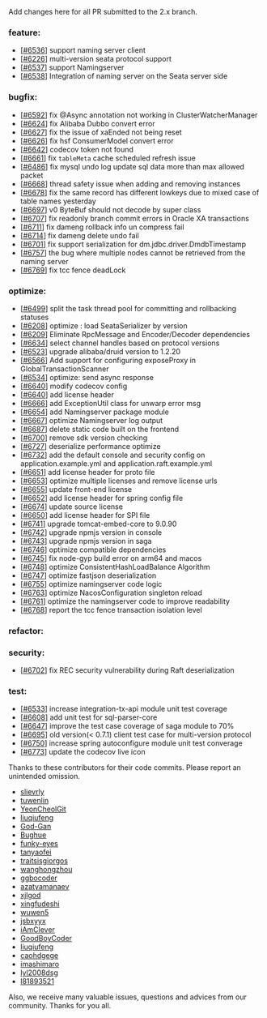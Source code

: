 Add changes here for all PR submitted to the 2.x branch.

<!-- Please add the `changes` to the following location(feature/bugfix/optimize/test) based on the type of PR -->

### feature:
- [[#6536](https://github.com/apache/incubator-seata/pull/6536)] support naming server client
- [[#6226](https://github.com/apache/incubator-seata/pull/6226)] multi-version seata protocol support
- [[#6537](https://github.com/apache/incubator-seata/pull/6537)] support Namingserver
- [[#6538](https://github.com/apache/incubator-seata/pull/6538)] Integration of naming server on the Seata server side

### bugfix:
- [[#6592](https://github.com/apache/incubator-seata/pull/6592)] fix @Async annotation not working in ClusterWatcherManager
- [[#6624](https://github.com/apache/incubator-seata/pull/6624)] fix Alibaba Dubbo convert error
- [[#6627](https://github.com/apache/incubator-seata/pull/6627)] fix the issue of xaEnded not being reset
- [[#6626](https://github.com/apache/incubator-seata/pull/6626)] fix hsf ConsumerModel convert error
- [[#6642](https://github.com/apache/incubator-seata/pull/6642)] codecov token not found
- [[#6661](https://github.com/apache/incubator-seata/pull/6661)] fix `tableMeta` cache scheduled refresh issue
- [[#6486](https://github.com/apache/incubator-seata/pull/6486)] fix mysql undo log update sql data more than max allowed packet
- [[#6668](https://github.com/apache/incubator-seata/pull/6668)] thread safety issue when adding and removing instances
- [[#6678](https://github.com/apache/incubator-seata/pull/6678)] fix the same record has different lowkeys due to mixed case of table names yesterday
- [[#6697](https://github.com/apache/incubator-seata/pull/6697)] v0 ByteBuf should not decode by super class
- [[#6707](https://github.com/apache/incubator-seata/pull/6707)] fix readonly branch commit errors in Oracle XA transactions
- [[#6711](https://github.com/apache/incubator-seata/pull/6711)] fix dameng rollback info un compress fail
- [[#6714](https://github.com/apache/incubator-seata/pull/6714)] fix dameng delete undo fail
- [[#6701](https://github.com/apache/incubator-seata/pull/6728)] fix support serialization for dm.jdbc.driver.DmdbTimestamp
- [[#6757](https://github.com/apache/incubator-seata/pull/6757)] the bug where multiple nodes cannot be retrieved from the naming server
- [[#6769](https://github.com/apache/incubator-seata/pull/6769)] fix tcc fence deadLock


### optimize:
- [[#6499](https://github.com/apache/incubator-seata/pull/6499)] split the task thread pool for committing and rollbacking statuses
- [[#6208](https://github.com/apache/incubator-seata/pull/6208)] optimize : load SeataSerializer by version
- [[#6209](https://github.com/apache/incubator-seata/pull/6209)] Eliminate RpcMessage and Encoder/Decoder dependencies
- [[#6634](https://github.com/apache/incubator-seata/pull/6634)] select channel handles based on protocol versions
- [[#6523](https://github.com/apache/incubator-seata/pull/6523)] upgrade alibaba/druid version to 1.2.20
- [[#6566](https://github.com/apache/incubator-seata/pull/6566)] Add support for configuring exposeProxy in GlobalTransactionScanner
- [[#6534](https://github.com/apache/incubator-seata/pull/6534)] optimize: send async response
- [[#6640](https://github.com/apache/incubator-seata/pull/6640)] modify codecov config
- [[#6640](https://github.com/apache/incubator-seata/pull/6648)] add license header
- [[#6666](https://github.com/apache/incubator-seata/pull/6666)] add ExceptionUtil class for unwarp error msg
- [[#6654](https://github.com/apache/incubator-seata/pull/6654)] add Namingserver package module
- [[#6667](https://github.com/apache/incubator-seata/pull/6667)] optimize Namingserver log output
- [[#6687](https://github.com/apache/incubator-seata/pull/6687)] delete static code built on the frontend
- [[#6700](https://github.com/apache/incubator-seata/pull/6700)] remove sdk version checking
- [[#6727](https://github.com/apache/incubator-seata/pull/6727)] deserialize performance optimize
- [[#6732](https://github.com/apache/incubator-seata/pull/6732)] add the default console and security config on application.example.yml and application.raft.example.yml
- [[#6651](https://github.com/apache/incubator-seata/pull/6651)] add license header for proto file
- [[#6653](https://github.com/apache/incubator-seata/pull/6653)] optimize multiple licenses and remove license urls
- [[#6655](https://github.com/apache/incubator-seata/pull/6655)] update front-end license
- [[#6652](https://github.com/apache/incubator-seata/pull/6673)] add license header for spring config file
- [[#6674](https://github.com/apache/incubator-seata/pull/6674)] update source license
- [[#6650](https://github.com/apache/incubator-seata/pull/6650)] add license header for SPI file
- [[#6741](https://github.com/apache/incubator-seata/pull/6741)] upgrade tomcat-embed-core to 9.0.90
- [[#6742](https://github.com/apache/incubator-seata/pull/6742)] upgrade npmjs version in console
- [[#6743](https://github.com/apache/incubator-seata/pull/6743)] upgrade npmjs version in saga
- [[#6746](https://github.com/apache/incubator-seata/pull/6746)] optimize compatible dependencies
- [[#6745](https://github.com/apache/incubator-seata/pull/6745)] fix node-gyp build error on arm64 and macos
- [[#6748](https://github.com/apache/incubator-seata/pull/6748)] optimize ConsistentHashLoadBalance Algorithm
- [[#6747](https://github.com/apache/incubator-seata/pull/6747)] optimize fastjson deserialization
- [[#6755](https://github.com/apache/incubator-seata/pull/6755)] optimize namingserver code logic
- [[#6763](https://github.com/apache/incubator-seata/pull/6763)] optimize NacosConfiguration singleton reload
- [[#6761](https://github.com/apache/incubator-seata/pull/6761)] optimize the namingserver code to improve readability
- [[#6768](https://github.com/apache/incubator-seata/pull/6768)] report the tcc fence transaction isolation level


### refactor:

### security:
- [[#6702](https://github.com/apache/incubator-seata/pull/6702)]  fix REC security vulnerability during Raft deserialization

### test:
- [[#6533](https://github.com/apache/incubator-seata/pull/6533)] increase integration-tx-api module unit test coverage
- [[#6608](https://github.com/apache/incubator-seata/pull/6608)] add unit test for sql-parser-core
- [[#6647](https://github.com/apache/incubator-seata/pull/6647)] improve the test case coverage of saga module to 70%
- [[#6695](https://github.com/apache/incubator-seata/pull/6695)] old version(< 0.7.1) client test case for multi-version protocol
- [[#6750](https://github.com/apache/incubator-seata/pull/6750)] increase spring autoconfigure module unit test converage
- [[#6773](https://github.com/apache/incubator-seata/pull/6773)] update the codecov live icon

Thanks to these contributors for their code commits. Please report an unintended omission.

<!-- Please make sure your Github ID is in the list below -->
- [slievrly](https://github.com/slievrly)
- [tuwenlin](https://github.com/tuwenlin)
- [YeonCheolGit](https://github.com/YeonCheolGit)
- [liuqiufeng](https://github.com/liuqiufeng)
- [God-Gan](https://github.com/God-Gan)
- [Bughue](https://github.com/Bughue)
- [funky-eyes](https://github.com/funky-eyes)
- [tanyaofei](https://github.com/tanyaofei)
- [traitsisgiorgos](https://github.com/traitsisgiorgos)
- [wanghongzhou](https://github.com/wanghongzhou)
- [ggbocoder](https://github.com/ggbocoder)
- [azatyamanaev](https://github.com/azatyamanaev)
- [xjlgod](https://github.com/xjlgod)
- [xingfudeshi](https://github.com/xingfudeshi)
- [wuwen5](https://github.com/wuwen5)
- [jsbxyyx](https://github.com/jsbxyyx)
- [iAmClever](https://github.com/iAmClever)
- [GoodBoyCoder](https://github.com/GoodBoyCoder)
- [liuqiufeng](https://github.com/liuqiufeng)
- [caohdgege](https://github.com/caohdgege)
- [imashimaro](https://github.com/hmj776521114)
- [lyl2008dsg](https://github.com/lyl2008dsg)
- [l81893521](https://github.com/l81893521)


Also, we receive many valuable issues, questions and advices from our community. Thanks for you all.
